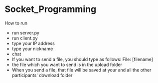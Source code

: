# Socket_Programming
How to run
- run server.py
- run client.py
- type your IP address
- type your nickname
- chat
- If you want to send a file, you should type as follows:
    File: [filename]
- the file which you want to send is in the upload folder
- When you send a file, that file will be saved at your and all the other participants' download folder
